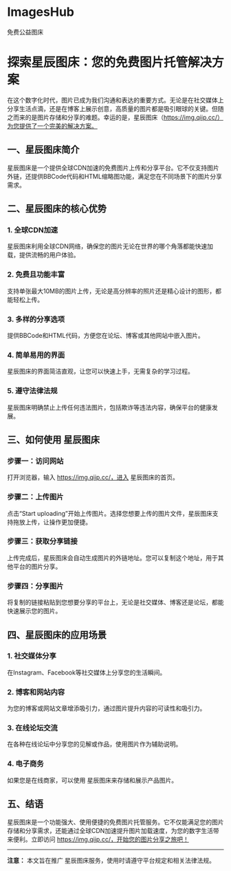 # ImagesHub
免费公益图床
# 探索星辰图床：您的免费图片托管解决方案

在这个数字化时代，图片已成为我们沟通和表达的重要方式。无论是在社交媒体上分享生活点滴，还是在博客上展示创意，高质量的图片都是吸引眼球的关键。但随之而来的是图片存储和分享的难题。幸运的是，星辰图床（https://img.qiip.cc/）为您提供了一个完美的解决方案。

## 一、星辰图床简介

星辰图床是一个提供全球CDN加速的免费图片上传和分享平台。它不仅支持图片外链，还提供BBCode代码和HTML缩略图功能，满足您在不同场景下的图片分享需求。

## 二、星辰图床的核心优势

### 1. 全球CDN加速

星辰图床利用全球CDN网络，确保您的图片无论在世界的哪个角落都能快速加载，提供流畅的用户体验。

### 2. 免费且功能丰富

支持单张最大10MB的图片上传，无论是高分辨率的照片还是精心设计的图形，都能轻松上传。

### 3. 多样的分享选项

提供BBCode和HTML代码，方便您在论坛、博客或其他网站中嵌入图片。

### 4. 简单易用的界面

星辰图床的界面简洁直观，让您可以快速上手，无需复杂的学习过程。

### 5. 遵守法律法规

星辰图床明确禁止上传任何违法图片，包括欺诈等违法内容，确保平台的健康发展。

## 三、如何使用 星辰图床

### 步骤一：访问网站

打开浏览器，输入 https://img.qiip.cc/，进入 星辰图床的首页。

### 步骤二：上传图片

点击“Start uploading”开始上传图片。选择您想要上传的图片文件，星辰图床支持拖放上传，让操作更加便捷。

### 步骤三：获取分享链接

上传完成后，星辰图床会自动生成图片的外链地址。您可以复制这个地址，用于其他平台的图片分享。

### 步骤四：分享图片

将复制的链接粘贴到您想要分享的平台上，无论是社交媒体、博客还是论坛，都能快速展示您的图片。

## 四、星辰图床的应用场景

### 1. 社交媒体分享

在Instagram、Facebook等社交媒体上分享您的生活瞬间。

### 2. 博客和网站内容

为您的博客或网站文章增添吸引力，通过图片提升内容的可读性和吸引力。

### 3. 在线论坛交流

在各种在线论坛中分享您的见解或作品，使用图片作为辅助说明。

### 4. 电子商务

如果您是在线商家，可以使用 星辰图床来存储和展示产品图片。

## 五、结语

星辰图床是一个功能强大、使用便捷的免费图片托管服务。它不仅能满足您的图片存储和分享需求，还能通过全球CDN加速提升图片加载速度，为您的数字生活带来便利。立即访问 https://img.qiip.cc/，开始您的图片分享之旅吧！

---

**注意：** 本文旨在推广 星辰图床服务，使用时请遵守平台规定和相关法律法规。
